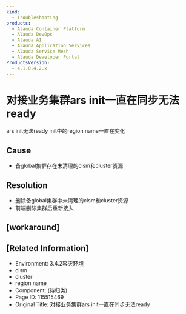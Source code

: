 ```yaml
---
kind:
  - Troubleshooting
products:
  - Alauda Container Platform
  - Alauda DevOps
  - Alauda AI
  - Alauda Application Services
  - Alauda Service Mesh
  - Alauda Developer Portal
ProductsVersion:
  - 4.1.0,4.2.x
---
```

<!-- A type of document that involves encountering a fault, diagnosing it, performing root cause analysis, and providing solutions. -->

# 对接业务集群ars init一直在同步无法ready

ars init无法ready init中的region name一直在变化

## Cause
- 备global集群存在未清理的clsm和cluster资源

## Resolution
- 删除备global集群中未清理的clsm和cluster资源
- 前端删除集群后重新接入

## [workaround]

## [Related Information]
- Environment: 3.4.2容灾环境
- clsm
- cluster
- region name
- Component: (待归类)
- Page ID: 115515469
- Original Title: 对接业务集群ars init一直在同步无法ready
